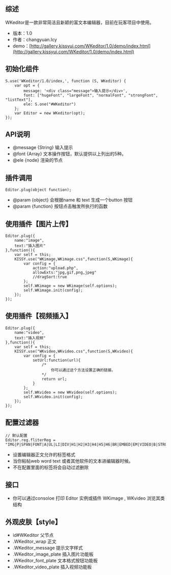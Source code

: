 ## 综述

WKeditor是一款非常简洁且新颖的富文本编辑器，目前在玩客项目中使用。

* 版本：1.0
* 作者：changyuan.lcy
* demo：[http://gallery.kissyui.com/WKeditor/1.0/demo/index.html](http://gallery.kissyui.com/WKeditor/1.0/demo/index.html)

## 初始化组件

    S.use('WKeditor/1.0/index,', function (S, WKeditor) {
        var opt = {
            message: '<div class="message">输入提示</div>',
            font: ["hugeFont", "largeFont", "normalFont", "strongFont", "listText"],
            ele: S.one("#WKeditor")
        };
        var Editor = new WKeditor(opt);
    });

## API说明
* @message {String} 输入提示
* @font {Array} 文本操作按钮，默认提供以上列出的5种。
* @ele {node} 渲染的节点

## 插件调用

    Editor.plug(object function);

* @param {object} 会根据name 和 text 生成一个button 按钮
* @param {function} 按钮点击触发所执行的函数


##  使用插件【图片上传】

    Editor.plug({
        name:"image",
        text:"插入图片"
    },function(){
        var self = this;
        KISSY.use("WKimage,WKimage.css",function(S,WKimage){
            var config = {
                action:"upload.php",
                allowExts:"jpg,gif,png,jpeg"
                //dragSort:true
            };
            self.WKimage = new WKimage(self.options);
            self.WKimage.init(config);
        });
    });


##  使用插件【视频插入】


    Editor.plug({
        name:"video",
        text:"插入视频"
    },function(){
        var self = this;
        KISSY.use("WKvideo,WKvideo.css",function(S,WKvideo){
            var config = {
                setUrl:function(url){
                    /*
                        你可以通过这个方法设置正确的链接。
                    */
                    return url;
                }
            };
            self.WKvideo = new WKvideo(self.options);
            self.WKvideo.init(config);
        });
    });

## 配置过滤器
    
    // 默认配置
    Editor.reg.fliterReg = "IMG|P|SPAN|FONT|A|UL|LI|DIV|H1|H2|H3|H4|H5|H6|BR|EMBED|EM|VIDEO|B|STRONG|U|LABEL|BIG|S|I|OL|DL|DD|DT|SUB|SUP" 

* 设置编辑器正文允许的标签格式
* 当你粘帖web word text 或者其他软件的文本进编辑器时候。
* 不在配置里面的标签将会自动过滤删除


## 接口
* 你可以通过consoloe 打印 Editor 实例或插件 WKimage , WKvideo 浏览其类结构

## 外观皮肤【style】
*  id#WKeditor 父节点
* .WKeditor_wrap 正文
* .WKeditor_message 提示文字样式
* .WKeditor_image_plate 插入图片功能板
* .WKeditor_font_plate 文本格式按钮功能板
* .WKeditor_video_plate 插入视频功能板
